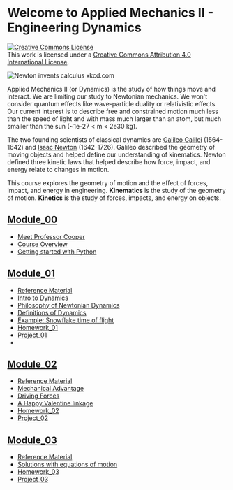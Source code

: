 Welcome to Applied Mechanics II - Engineering Dynamics
============================
<a rel="license" href="http://creativecommons.org/licenses/by/4.0/"><img
alt="Creative Commons License" style="border-width:0"
src="https://i.creativecommons.org/l/by/4.0/88x31.png" /></a><br />This
work is licensed under a <a rel="license"
href="http://creativecommons.org/licenses/by/4.0/">Creative Commons
Attribution 4.0 International License</a>.

<img src="https://imgs.xkcd.com/comics/newton_and_leibniz.png" alt="Newton
invents calculus xkcd.com" title="Newton and Leibniz XKCD">

Applied Mechanics II (or Dynamics) is the study of how things move and interact.
We are limiting our study to Newtonian mechanics. We won't consider quantum
effects like wave-particle duality or relativistic effects. Our current interest
is to describe free and constrained motion much less than the speed of light and
with mass much larger than an atom, but much smaller than the sun (~1e-27 < m <
2e30 kg). 

The two founding scientists of classical dynamics are [Galileo
Galilei](https://en.wikipedia.org/wiki/Galileo_Galilei) (1564-1642) and [Isaac
Newton](https://en.wikipedia.org/wiki/Isaac_Newton) (1642-1726). Galileo
described the geometry of moving objects and helped define our understanding of
kinematics. Newton defined three kinetic laws that helped describe how force,
impact, and energy relate to changes in motion. 

This course explores the geometry of motion and the effect of forces,
impact, and energy in engineering. __Kinematics__ is the study of the
geometry of motion. __Kinetics__ is the study of forces, impacts, and
energy on objects. 

## [Module_00](./module_00/introduction.md)
- [Meet Professor Cooper](https://cooperrc.github.io)
- [Course Overview](./module_00/overview.md)
- [Getting started with Python](./getting-started/01_interactions.ipynb)

## [Module_01](./module_01/overview.md)
- [Reference Material](./module_01/readings.md)
- [Intro to Dynamics](./module_01/introduction.ipynb)
- [Philosophy of Newtonian Dynamics](./module_01/philosophy.md)
- [Definitions of Dynamics](./module_01/definitions.ipynb)
- [Example: Snowflake time of flight](./module_01/snowflake.ipynb)
- [Homework_01](./module_01/homework.md)
- [Project_01](./module_01/project.md)
- 
## [Module_02](./module_02/overview.md)
- [Reference Material](./module_02/readings.md)
- [Mechanical Advantage](./module_02/mechanical-advantage.ipynb)
- [Driving Forces](./module_02/driving-forces.ipynb)
- [A Happy Valentine linkage](./module_02/valentine.ipynb)
- [Homework_02](./module_02/homework.md)
- [Project_02](./module_03/project.md)

## [Module_03](./module_03/overview.md)
- [Reference Material](./module_03/readings.md)
- [Solutions with equations of motion](./module_03/solving-eoms.md)
- [Homework_03](./module_03/homework.md)
- [Project_03](./module_03/project.md)
